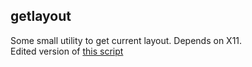 getlayout
--
Some small utility to get current layout. Depends on X11.  
Edited version of [this script](https://gist.github.com/fikovnik/ef428e82a26774280c4fdf8f96ce8eeb)  
